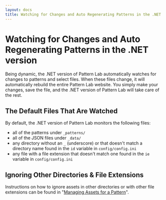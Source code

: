 ```yaml
---
layout: docs
title: Watching for Changes and Auto Regenerating Patterns in the .NET version | Pattern Lab
---
```


# Watching for Changes and Auto Regenerating Patterns in the .NET version

Being dynamic, the .NET version of Pattern Lab automatically watches for changes to patterns and select files. When these files change, it will automatically rebuild the entire Pattern Lab website. You simply make your changes, save the file, and the .NET version of Pattern Lab will take care of the rest.

## The Default Files That Are Watched

By default, the .NET version of Pattern Lab monitors the following files:

* all of the patterns under `_patterns/`
* all of the JSON files under `_data/` 
* any directory without an `_` (underscore) or that doesn't match a directory name found in the `id` variable in `config/config.ini`
* any file with a file extension that doesn't match one found in the `ie` variable in `config/config.ini`

## Ignoring Other Directories & File Extensions 

Instructions on how to ignore assets in other directories or with other file extensions can be found in "[Managing Assets for a Pattern](/docs/pattern-managing-assets.html)".